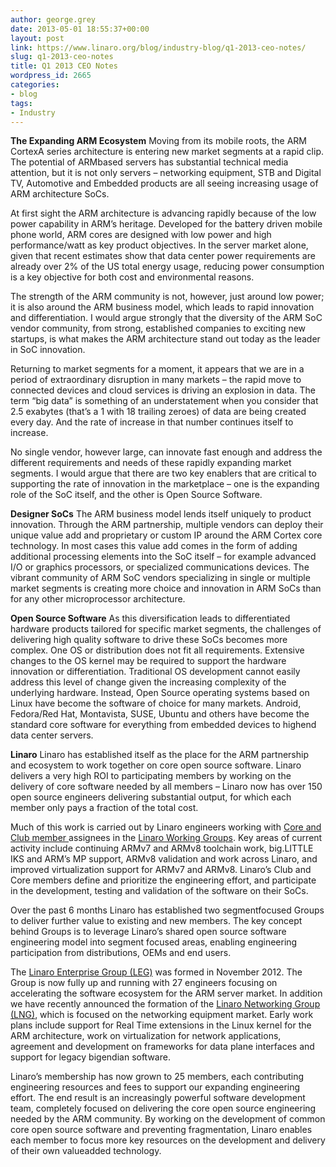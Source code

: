 ```yaml
---
author: george.grey
date: 2013-05-01 18:55:37+00:00
layout: post
link: https://www.linaro.org/blog/industry-blog/q1-2013-ceo-notes/
slug: q1-2013-ceo-notes
title: Q1 2013 CEO Notes
wordpress_id: 2665
categories:
- blog
tags:
- Industry
---
```


**The Expanding ARM Ecosystem**
Moving from its mobile roots, the ARM Cortex­A series architecture is entering new market segments at a rapid clip. The potential of ARM­based servers has substantial technical media attention, but it is not only servers – networking equipment, STB and Digital TV, Automotive and Embedded products are all seeing increasing usage of ARM architecture SoCs.

At first sight the ARM architecture is advancing rapidly because of the low power capability in ARM’s heritage. Developed for the battery driven mobile phone world, ARM cores are designed with low power and high performance/watt as key product objectives. In the server market alone, given that recent estimates show that data center power requirements are already over 2% of the US total energy usage, reducing power consumption is a key objective for both cost and environmental reasons.

The strength of the ARM community is not, however, just around low power; it is also around the ARM business model, which leads to rapid innovation and differentiation. I would argue strongly that the diversity of the ARM SoC vendor community, from strong, established companies to exciting new startups, is what makes the ARM architecture stand out today as the leader in SoC innovation.

Returning to market segments for a moment, it appears that we are in a period of extraordinary disruption in many markets – the rapid move to connected devices and cloud services is driving an explosion in data. The term “big data” is something of an understatement when you consider that 2.5 exabytes (that’s a 1 with 18 trailing zeroes) of data are being created every day. And the rate of increase in that number continues itself to increase.

No single vendor, however large, can innovate fast enough and address the different requirements and needs of these rapidly expanding market segments. I would argue that there are two key enablers that are critical to supporting the rate of innovation in the marketplace – one is the expanding role of the SoC itself, and the other is Open Source Software.

**Designer SoCs** The ARM business model lends itself uniquely to product innovation. Through the ARM partnership, multiple vendors can deploy their unique value add and proprietary or custom IP around the ARM Cortex core technology. In most cases this value add comes in the form of adding additional processing elements into the SoC itself – for example advanced I/O or graphics processors, or specialized communications devices. The vibrant community of ARM SoC vendors specializing in single or multiple market segments is creating more choice and innovation in ARM SoCs than for any other microprocessor architecture.

**Open Source Software** As this diversification leads to differentiated hardware products tailored for specific market segments, the challenges of delivering high quality software to drive these SoCs becomes more complex. One OS or distribution does not fit all requirements. Extensive changes to the OS kernel may be required to support the hardware innovation or differentiation. Traditional OS development cannot easily address this level of change given the increasing complexity of the underlying hardware. Instead, Open Source operating systems based on Linux have become the software of choice for many markets. Android, Fedora/Red Hat, Montavista, SUSE, Ubuntu and others have become the standard core software for everything from embedded devices to high­end data center servers.

**Linaro** Linaro has established itself as the place for the ARM partnership and ecosystem to work together on core open source software. Linaro delivers a very high ROI to participating members by working on the delivery of core software needed by all members – Linaro now has over 150 open source engineers delivering substantial output, for which each member only pays a fraction of the total cost.

Much of this work is carried out by Linaro engineers working with [Core and Club member ](http://www.linaro.org/members)assignees in the [Linaro Working Groups](https://wiki.linaro.org/WorkingGroups). Key areas of current activity include continuing ARMv7 and ARMv8 toolchain work, big.LITTLE IKS and ARM’s MP support, ARMv8 validation and work across Linaro, and improved virtualization support for ARMv7 and ARMv8. Linaro’s Club and Core members define and prioritize the engineering effort, and participate in the development, testing and validation of the software on their SoCs.

Over the past 6 months Linaro has established two segment­focused Groups to deliver further value to existing and new members. The key concept behind Groups is to leverage Linaro’s shared open source software engineering model into segment focused areas, enabling engineering participation from distributions, OEMs and end users.

The [Linaro Enterprise Group (LEG)](http://www.linaro.org/engineering/leg) was formed in November 2012. The Group is now fully up and running with 27 engineers focusing on accelerating the software ecosystem for the ARM server market. In addition we have recently announced the formation of the [Linaro Networking Group (LNG)](http://www.linaro.org/engineering/lng), which is focused on the networking equipment market. Early work plans include support for Real Time extensions in the Linux kernel for the ARM architecture, work on virtualization for network applications, agreement and development on frameworks for data plane interfaces and support for legacy big­endian software.

Linaro’s membership has now grown to 25 members, each contributing engineering resources and fees to support our expanding engineering effort. The end result is an increasingly powerful software development team, completely focused on delivering the core open source engineering needed by the ARM community. By working on the development of common core open source software and preventing fragmentation, Linaro enables each member to focus more key resources on the development and delivery of their own value­added technology.
